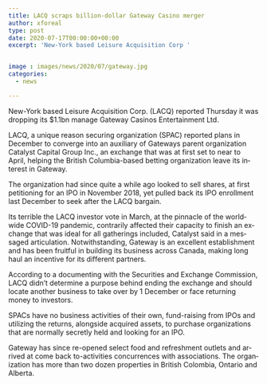 ```yaml
---
title: LACQ scraps billion-dollar Gateway Casino merger
author: xforeal 
type: post
date: 2020-07-17T00:00:00+00:00
excerpt: 'New-York based Leisure Acquisition Corp '


image : images/news/2020/07/gateway.jpg
categories:
  - news

---
```

<span lang="EN-ZA">New-York based Leisure Acquisition Corp. (LACQ) reported Thursday it was dropping its $1.1bn manage Gateway Casinos Entertainment Ltd. </span>

<span lang="EN-ZA">LACQ, a unique reason securing organization (SPAC) reported plans in December to converge into an auxiliary of Gateways parent organization Catalyst Capital Group Inc., an exchange that was at first set to near to April, helping the British Columbia-based betting organization leave its interest in Gateway. </span>

<span lang="EN-ZA">The organization had since quite a while ago looked to sell shares, at first petitioning for an IPO in November 2018, yet pulled back its IPO enrollment last December to seek after the LACQ bargain. </span>

<span lang="EN-ZA">Its terrible the LACQ investor vote in March, at the pinnacle of the worldwide COVID-19 pandemic, contrarily affected their capacity to finish an exchange that was ideal for all gatherings included, Catalyst said in a messaged articulation. Notwithstanding, Gateway is an excellent establishment and has been fruitful in building its business across Canada, making long haul an incentive for its different partners. </span>

<span lang="EN-ZA">According to a documenting with the Securities and Exchange Commission, LACQ didn&#8217;t determine a purpose behind ending the exchange and should locate another business to take over by 1 December or face returning money to investors. </span>

<span lang="EN-ZA">SPACs have no business activities of their own, fund-raising from IPOs and utilizing the returns, alongside acquired assets, to purchase organizations that are normally secretly held and looking for an IPO. </span>

<span lang="EN-ZA">Gateway has since re-opened select food and refreshment outlets and arrived at come back to-activities concurrences with associations. The organization has more than two dozen properties in British Colombia, Ontario and Alberta. </span>